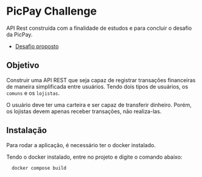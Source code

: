 
# PicPay Challenge

API Rest construída com a finalidade de estudos e para concluir o desafio da PicPay. 
- [Desafio proposto](https://github.com/PicPay/picpay-desafio-backend)




## Objetivo

Construir uma API REST que seja capaz de registrar transações financeiras de maneira simplificada entre usuários. Tendo dois tipos de usuários, os `comuns` e os `lojistas`.

O usuário deve ter uma carteira e ser capaz de transferir dinheiro. Porém, os lojistas devem apenas receber transações, não realiza-las.




## Instalação

Para rodar a aplicação, é necessário ter o docker instalado.

Tendo o docker instalado, entre no projeto e digite o comando abaixo:

```bash
  docker compose build
```
    